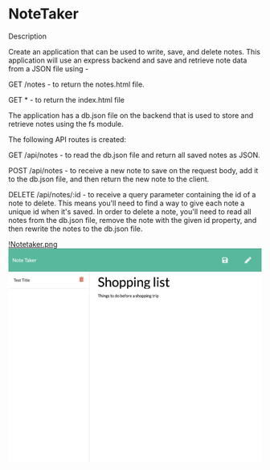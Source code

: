 # NoteTaker

Description

Create an application that can be used to write, save, and delete notes. This application will use an express backend and save and retrieve note data from a JSON file using - 


GET /notes - to return the notes.html file.


GET * - to return the index.html file

The application has a db.json file on the backend that is used to store and retrieve notes using the fs module.


The following API routes is created:


GET /api/notes - to read the db.json file and return all saved notes as JSON.


POST /api/notes - to receive a new note to save on the request body, add it to the db.json file, and then return the new note to the client.


DELETE /api/notes/:id - to receive a query parameter containing the id of a note to delete. This means you'll need to find a way to give each note a unique id when it's saved. In order to delete a note, you'll need to read all notes from the db.json file, remove the note with the given id property, and then rewrite the notes to the db.json file.

[!Notetaker.png](https://github.com/sthapa411/NoteTaker/blob/master/Notetaker.png)
![NewNote.png](https://github.com/sthapa411/NoteTaker/blob/master/NewNote.png)
